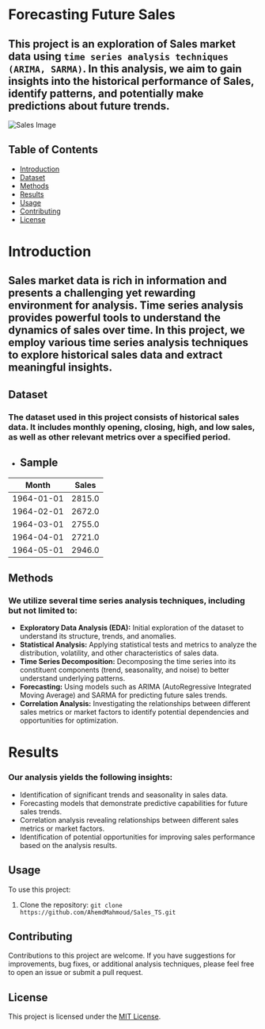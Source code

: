 # Forecasting Future Sales 

## This project is an exploration of Sales market data using `time series analysis techniques` `(ARIMA, SARMA)`. In this analysis, we aim to gain insights into the historical performance of Sales, identify patterns, and potentially make predictions about future trends.

![Sales Image](https://github.com/AhemdMahmoud/Stock_TS/blob/main/download.png)

## Table of Contents

- [Introduction](#introduction)
- [Dataset](#dataset)
- [Methods](#methods)
- [Results](#results)
- [Usage](#usage)
- [Contributing](#contributing)
- [License](#license)

# Introduction

## Sales market data is rich in information and presents a challenging yet rewarding environment for analysis. Time series analysis provides powerful tools to understand the dynamics of sales over time. In this project, we employ various time series analysis techniques to explore historical sales data and extract meaningful insights.

## Dataset

### The dataset used in this project consists of historical sales data. It includes monthly opening, closing, high, and low sales, as well as other relevant metrics over a specified period.
* ##  Sample
| Month       | Sales   |
|-------------|---------|
| 1964-01-01  | 2815.0  |
| 1964-02-01  | 2672.0  |
| 1964-03-01  | 2755.0  |
| 1964-04-01  | 2721.0  |
| 1964-05-01  | 2946.0  |

## Methods

### We utilize several time series analysis techniques, including but not limited to:

- **Exploratory Data Analysis (EDA):** Initial exploration of the dataset to understand its structure, trends, and anomalies.
- **Statistical Analysis:** Applying statistical tests and metrics to analyze the distribution, volatility, and other characteristics of sales data.
- **Time Series Decomposition:** Decomposing the time series into its constituent components (trend, seasonality, and noise) to better understand underlying patterns.
- **Forecasting:** Using models such as ARIMA (AutoRegressive Integrated Moving Average) and SARMA for predicting future sales trends.
- **Correlation Analysis:** Investigating the relationships between different sales metrics or market factors to identify potential dependencies and opportunities for optimization.

# Results

### Our analysis yields the following insights:
- Identification of significant trends and seasonality in sales data.
- Forecasting models that demonstrate predictive capabilities for future sales trends.
- Correlation analysis revealing relationships between different sales metrics or market factors.
- Identification of potential opportunities for improving sales performance based on the analysis results.

## Usage

To use this project:

1. Clone the repository: `git clone https://github.com/AhemdMahmoud/Sales_TS.git`

## Contributing

Contributions to this project are welcome. If you have suggestions for improvements, bug fixes, or additional analysis techniques, please feel free to open an issue or submit a pull request.

## License

This project is licensed under the [MIT License](LICENSE).
